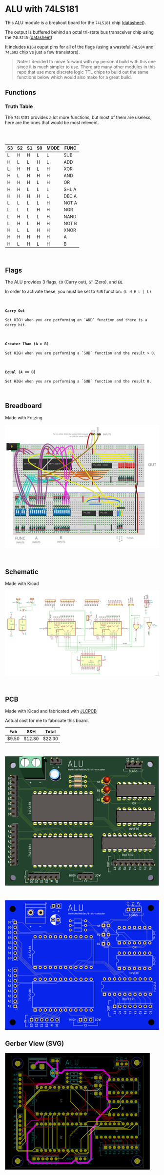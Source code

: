 # ALU with 74LS181

This ALU module is a breakout board for the `74LS181` chip ([datasheet](https://www.futurlec.com/74LS/74LS181.shtml)).

The output is buffered behind an octal tri-state bus transceiver chip using the `74LS245` ([datasheet](https://www.futurlec.com/74LS/74LS245pr.shtml))

It includes `HIGH` ouput pins for all of the flags (using a wasteful `74LS04` and `74LS02` chip vs just a few transistors). 


> Note: I decided to move forward with my personal build with this one since it is much simpler to use. There are many other modules in this repo that use more discrete logic TTL chips to build out the same functions below which would also make for a great build.

## Functions

### Truth Table

The `74LS181` provides a lot more functions, but most of them are useless, here are the ones that would be most relevent.

<br/>
<br/>

| S3 	| S2 	| S1 	| S0 	| MODE 	| FUNC 	|
|----	|----	|----	|----	|------	|--------	|
|  L 	|  H 	|  H 	|  L 	|   L  	| SUB    	|
|  H 	|  L 	|  L 	|  H 	|   L  	| ADD    	|
|  L 	|  H 	|  H 	|  L 	|   H  	| XOR    	|
|  H 	|  L 	|  H 	|  H 	|   H  	| AND    	|
|  H 	|  H 	|  H 	|  L 	|   H  	| OR     	|
|  H 	|  H 	|  L 	|  L 	|   L  	| SHL A  	|
|  H 	|  H 	|  H 	|  H 	|   L  	| DEC A  	|
|  L 	|  L 	|  L 	|  L 	|   H  	| NOT A  	|
|  L 	|  L 	|  L 	|  H 	|   H  	| NOR    	|
|  L 	|  H 	|  L 	|  L 	|   H  	| NAND   	|
|  L 	|  H 	|  L 	|  H 	|   H  	| NOT B  	|
|  H 	|  L 	|  L 	|  H 	|   H  	| XNOR   	|
|  H 	|  H 	|  H 	|  H 	|   H  	| A      	|
|  H 	|  L 	|  H 	|  L 	|   H  	| B      	|

<br/>

## Flags

The ALU provides 3 flags, `CO` (Carry out), `GT` (Zero), and `EQ`.

In order to activate these, you must be set to `SUB` function: `(L H H L | L)`

<br/>

**`Carry Out`**

    Set HIGH when you are performing an `ADD` function and there is a carry bit.

<br/>

**`Greater Than (A > B)`**

    Set HIGH when you are performing a `SUB` function and the result > 0.

<br/>

**`Equal (A == B)`**

    Set HIGH when you are performing a `SUB` function and the result 0.

<br/>

## Breadboard

Made with Fritzing

![ALU](https://github.com/theWickedWebDev/8-bit-computer/blob/master/ALU-74LS181-BREAKOUT/alu-181-breadboard.png?raw=true)

<br/>

## Schematic

Made with Kicad

![ALU](https://github.com/theWickedWebDev/8-bit-computer/blob/master/ALU-74LS181-BREAKOUT/ALU-181-sch.png?raw=true)

<br/>

## PCB
Made with Kicad and fabricated with [JLCPCB](https://jlcpcb.com/)

Actual cost for me to fabricate this board.

| Fab 	    | S&H 	    | Total     |
|----	    |----	    |----       |
|  $9.50 	|  $12.80 	|  $22.30   |

<br/>

![ALU](https://github.com/theWickedWebDev/8-bit-computer/blob/master/ALU-74LS181-BREAKOUT/ALU-181-3D.png?raw=true)

<br/>

![ALU](https://github.com/theWickedWebDev/8-bit-computer/blob/master/ALU-74LS181-BREAKOUT/ALU-181-board.png?raw=true)

## Gerber View (SVG)

![ALU](https://github.com/theWickedWebDev/8-bit-computer/blob/master/ALU-74LS181-BREAKOUT/svg/ALU-181.svg?raw=true)
